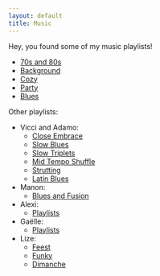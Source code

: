 ```yaml
---
layout: default
title: Music
---
```

Hey, you found some of my music playlists!

- [70s and 80s](https://www.youtube.com/playlist?list=PLwXO-MwN2v9pm1ozOEhGmXZLDOIs1G9Mk)
- [Background](https://www.youtube.com/playlist?list=PLwXO-MwN2v9qA3vhJDNiYy0j7olxdxQGi)
- [Cozy](https://www.youtube.com/playlist?list=PLwXO-MwN2v9qbJpFFKbfBgIA79Of5VaIf)
- [Party](https://www.youtube.com/playlist?list=PLwXO-MwN2v9pdW9n5c3q30Knlq7YvFxFM)
- [Blues](https://www.youtube.com/playlist?list=PLwXO-MwN2v9rKc6RbMfN5o_bpw0tljQve)

Other playlists:

- Vicci and Adamo: 
    - [Close Embrace](https://open.spotify.com/playlist/5Hb40dcuKZyGTubWNBbFXF?si=VnQtjl63SKCIKMIa8pgNoA) 
    - [Slow Blues](https://open.spotify.com/playlist/1lg8HTVMhiEcfiAr3h4EiK?si=BT1I-EAbQxeZIuUdg2zbRg) 
    - [Slow Triplets](https://open.spotify.com/playlist/3sTBCUs0Dawf7eb0r8KtNw?si=nerz5xEwTMGtetICxqCqTA) 
    - [Mid Tempo Shuffle](https://open.spotify.com/playlist/2CJOieYAtIFrSfpcpwBNm6?si=zO-zI35ATlOsIL99nsBi1g) 
    - [Strutting](https://open.spotify.com/playlist/0uUsrEb6t6JEfu5GUVzRUO?si=djjigk07R6mGQ4hUxqG9-g) 
    - [Latin Blues](https://open.spotify.com/playlist/1UoObyFVkL3qFNsROuZV2b?si=TnqujpxDRvmHCMZDh59Xag) 
- Manon: 
    - [Blues and Fusion](https://open.spotify.com/playlist/2q7VtCaYxdmQmOJIEKJkUV?si=9P1ZO4KZQW6uv79y160sEA)
- Alexi: 
    - [Playlists](https://open.spotify.com/user/1277510007)
- Gaëlle: 
    - [Playlists](https://open.spotify.com/user/1137475419)
- Lize: 
    - [Feest](https://open.spotify.com/playlist/0RIHgjz3TAEjbqwW5x2XoU) 
    - [Funky](https://open.spotify.com/playlist/0tyk0Omk6JhQwkvebkbv04) 
    - [Dimanche](https://open.spotify.com/playlist/6vxBtkdUY7R1Sdp53xRpH8)
